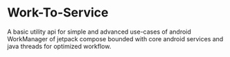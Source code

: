 # Work-To-Service

A basic utility api for simple and advanced use-cases of android WorkManager of jetpack compose 
bounded with core android services and java threads for optimized workflow.
